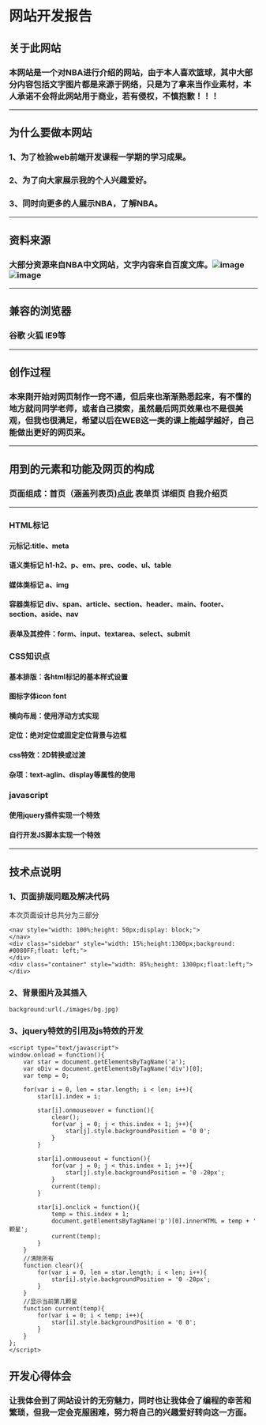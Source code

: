 ﻿

# 网站开发报告
## 关于此网站
### 本网站是一个对NBA进行介绍的网站，由于本人喜欢篮球，其中大部分内容包括文字图片都是来源于网络，只是为了拿来当作业素材，本人承诺不会将此网站用于商业，若有侵权，不慎抱歉！！！

---
## 为什么要做本网站
### 1、为了检验web前端开发课程一学期的学习成果。
### 2、为了向大家展示我的个人兴趣爱好。
### 3、同时向更多的人展示NBA，了解NBA。
---

## 资料来源
### 大部分资源来自NBA中文网站，文字内容来自百度文库。![image](https://timgsa.baidu.com/timg?image&quality=80&size=b9999_10000&sec=1496458765599&di=784d1166168eda4ca23852b3f16f23b2&imgtype=0&src=http%3A%2F%2Fs7.cdn.deahu.com%2Fjingyan%2Fimage_cluster%2F2015-01-28%2F1%2F3757476_F7E52EC65718E03F0469710228E59215.jpg)![image](https://timgsa.baidu.com/timg?image&quality=80&size=b9999_10000&sec=1496458811881&di=0dc7f3d1d3485d949f93f3b30fcd8975&imgtype=0&src=http%3A%2F%2Fimgs.technews.cn%2Fwp-content%2Fuploads%2F2014%2F10%2FBaidu.jpg)
---
## 兼容的浏览器
### 谷歌 火狐 IE9等
---
## 创作过程
### 本来刚开始对网页制作一窍不通，但后来也渐渐熟悉起来，有不懂的地方就问同学老师，或者自己摸索，虽然最后网页效果也不是很美观，但我也很满足，希望以后在WEB这一类的课上能越学越好，自己能做出更好的网页来。
---
## 用到的元素和功能及网页的构成
### 页面组成：首页（涵盖列表页)[点此](index.html/) 表单页 详细页 自我介绍页
---
### HTML标记
#### 元标记:title、meta
#### 语义类标记 h1-h2、p、em、pre、code、ul、table
#### 媒体类标记 a、img
#### 容器类标记 div、span、article、section、header、main、footer、section、aside、nav
#### 表单及其控件：form、input、textarea、select、submit
### CSS知识点
#### 基本排版：各html标记的基本样式设置
#### 图标字体icon font
#### 横向布局：使用浮动方式实现
#### 定位：绝对定位或固定定位背景与边框
#### css特效：2D转换或过渡
#### 杂项：text-aglin、display等属性的使用
### javascript
#### 使用jquery插件实现一个特效
#### 自行开发JS脚本实现一个特效
---
## 技术点说明
### 1、页面排版问题及解决代码
本次页面设计总共分为三部分
```
<nav style="width: 100%;height: 50px;display: block;">
</nav>
<div class="sidebar" style="width: 15%;height:1300px;background: #0080FF;float: left;">
</div>
<div class="container" style="width: 85%;height: 1300px;float:left;">
</div>
```
### 2、背景图片及其插入

```
background:url(./images/bg.jpg)
```
### 3、jquery特效的引用及js特效的开发

```
<script type="text/javascript">
window.onload = function(){
	var star = document.getElementsByTagName('a');
	var oDiv = document.getElementsByTagName('div')[0];
	var temp = 0;
	
	for(var i = 0, len = star.length; i < len; i++){
		star[i].index = i;
		
		star[i].onmouseover = function(){
			clear();
			for(var j = 0; j < this.index + 1; j++){
				star[j].style.backgroundPosition = '0 0';
			}
		}
		
		star[i].onmouseout = function(){
			for(var j = 0; j < this.index + 1; j++){
				star[j].style.backgroundPosition = '0 -20px';
			}
			current(temp);
		}
		
		star[i].onclick = function(){
			temp = this.index + 1;
			document.getElementsByTagName('p')[0].innerHTML = temp + ' 颗星';
			current(temp);
		}
	}
	//清除所有
	function clear(){
		for(var i = 0, len = star.length; i < len; i++){
			star[i].style.backgroundPosition = '0 -20px';
		}
	}
	//显示当前第几颗星
	function current(temp){
		for(var i = 0; i < temp; i++){
			star[i].style.backgroundPosition = '0 0';
		}
	}
};
</script>
```
## 开发心得体会
### 让我体会到了网站设计的无穷魅力，同时也让我体会了编程的幸苦和繁琐，但我一定会克服困难，努力将自己的兴趣爱好转向这一方面。

